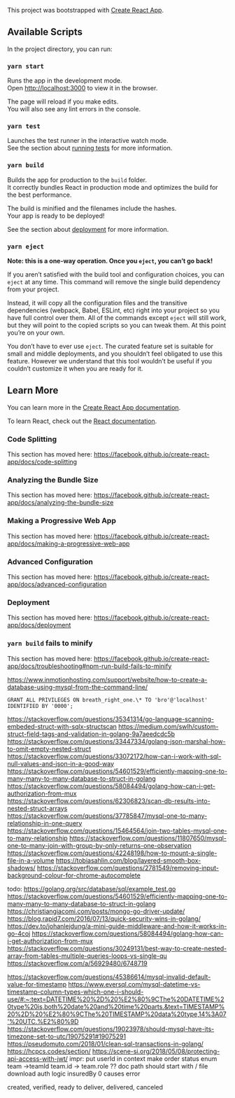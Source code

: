 This project was bootstrapped with [Create React App](https://github.com/facebook/create-react-app).

## Available Scripts

In the project directory, you can run:

### `yarn start`

Runs the app in the development mode.<br />
Open [http://localhost:3000](http://localhost:3000) to view it in the browser.

The page will reload if you make edits.<br />
You will also see any lint errors in the console.

### `yarn test`

Launches the test runner in the interactive watch mode.<br />
See the section about [running tests](https://facebook.github.io/create-react-app/docs/running-tests) for more information.

### `yarn build`

Builds the app for production to the `build` folder.<br />
It correctly bundles React in production mode and optimizes the build for the best performance.

The build is minified and the filenames include the hashes.<br />
Your app is ready to be deployed!

See the section about [deployment](https://facebook.github.io/create-react-app/docs/deployment) for more information.

### `yarn eject`

**Note: this is a one-way operation. Once you `eject`, you can’t go back!**

If you aren’t satisfied with the build tool and configuration choices, you can `eject` at any time. This command will remove the single build dependency from your project.

Instead, it will copy all the configuration files and the transitive dependencies (webpack, Babel, ESLint, etc) right into your project so you have full control over them. All of the commands except `eject` will still work, but they will point to the copied scripts so you can tweak them. At this point you’re on your own.

You don’t have to ever use `eject`. The curated feature set is suitable for small and middle deployments, and you shouldn’t feel obligated to use this feature. However we understand that this tool wouldn’t be useful if you couldn’t customize it when you are ready for it.

## Learn More

You can learn more in the [Create React App documentation](https://facebook.github.io/create-react-app/docs/getting-started).

To learn React, check out the [React documentation](https://reactjs.org/).

### Code Splitting

This section has moved here: https://facebook.github.io/create-react-app/docs/code-splitting

### Analyzing the Bundle Size

This section has moved here: https://facebook.github.io/create-react-app/docs/analyzing-the-bundle-size

### Making a Progressive Web App

This section has moved here: https://facebook.github.io/create-react-app/docs/making-a-progressive-web-app

### Advanced Configuration

This section has moved here: https://facebook.github.io/create-react-app/docs/advanced-configuration

### Deployment

This section has moved here: https://facebook.github.io/create-react-app/docs/deployment

### `yarn build` fails to minify

This section has moved here: https://facebook.github.io/create-react-app/docs/troubleshooting#npm-run-build-fails-to-minify

https://www.inmotionhosting.com/support/website/how-to-create-a-database-using-mysql-from-the-command-line/

    GRANT ALL PRIVILEGES ON breath_right_one.\* TO 'bro'@'localhost' IDENTIFIED BY '0000';

https://stackoverflow.com/questions/35341314/go-language-scanning-embeded-struct-with-sqlx-structscan
https://medium.com/swlh/custom-struct-field-tags-and-validation-in-golang-9a7aeedcdc5b
https://stackoverflow.com/questions/33447334/golang-json-marshal-how-to-omit-empty-nested-struct
https://stackoverflow.com/questions/33072172/how-can-i-work-with-sql-null-values-and-json-in-a-good-way
https://stackoverflow.com/questions/54601529/efficiently-mapping-one-to-many-many-to-many-database-to-struct-in-golang
https://stackoverflow.com/questions/58084494/golang-how-can-i-get-authorization-from-mux
https://stackoverflow.com/questions/62306823/scan-db-results-into-nested-struct-arrays
https://stackoverflow.com/questions/37785847/mysql-one-to-many-relationship-in-one-query
https://stackoverflow.com/questions/15464564/join-two-tables-mysql-one-to-many-relationship
https://stackoverflow.com/questions/11807650/mysql-one-to-many-join-with-group-by-only-returns-one-observation
https://stackoverflow.com/questions/42248198/how-to-mount-a-single-file-in-a-volume
https://tobiasahlin.com/blog/layered-smooth-box-shadows/
https://stackoverflow.com/questions/2781549/removing-input-background-colour-for-chrome-autocomplete

todo:
https://golang.org/src/database/sql/example_test.go
https://stackoverflow.com/questions/54601529/efficiently-mapping-one-to-many-many-to-many-database-to-struct-in-golang
https://christiangiacomi.com/posts/mongo-go-driver-update/
https://blog.rapid7.com/2016/07/13/quick-security-wins-in-golang/
https://dev.to/johanlejdung/a-mini-guide-middleware-and-how-it-works-in-go-4coj
https://stackoverflow.com/questions/58084494/golang-how-can-i-get-authorization-from-mux
https://stackoverflow.com/questions/30249131/best-way-to-create-nested-array-from-tables-multiple-queries-loops-vs-single-qu
https://stackoverflow.com/a/56929480/6748719

https://stackoverflow.com/questions/45386614/mysql-invalid-default-value-for-timestamp
https://www.eversql.com/mysql-datetime-vs-timestamp-column-types-which-one-i-should-use/#:~:text=DATETIME%20%2D%20%E2%80%9CThe%20DATETIME%20type%20is,both%20date%20and%20time%20parts.&text=TIMESTAMP%20%2D%20%E2%80%9CThe%20TIMESTAMP%20data%20type,14%3A07'%20UTC.%E2%80%9D
https://stackoverflow.com/questions/19023978/should-mysql-have-its-timezone-set-to-utc/19075291#19075291
https://pseudomuto.com/2018/01/clean-sql-transactions-in-golang/
https://hcpcs.codes/section/
https://scene-si.org/2018/05/08/protecting-api-access-with-jwt/
impr:
put userId in context
make order status enum
team ->teamId
team.id -> team.role ??
doc path should start with /
file download auth logic
insuredBy 0 causes error

created, verified, ready to deliver, delivered, canceled
